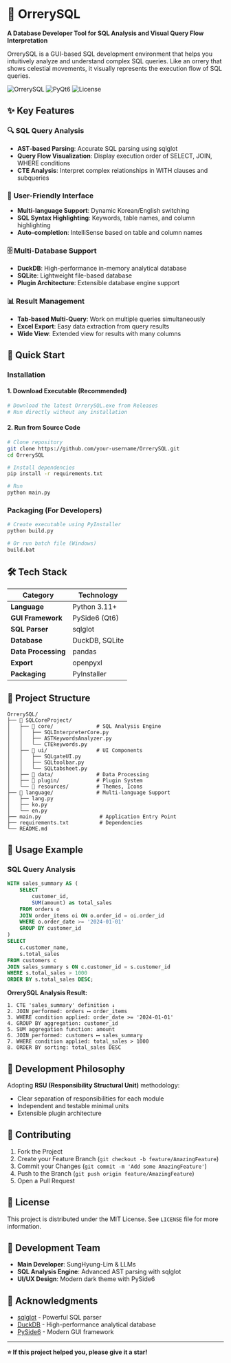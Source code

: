 # 🌌 OrrerySQL

**A Database Developer Tool for SQL Analysis and Visual Query Flow Interpretation**

OrrerySQL is a GUI-based SQL development environment that helps you intuitively analyze and understand complex SQL queries. Like an orrery that shows celestial movements, it visually represents the execution flow of SQL queries.

![OrrerySQL](https://img.shields.io/badge/Language-Python-blue)
![PyQt6](https://img.shields.io/badge/GUI-PySide6-green)
![License](https://img.shields.io/badge/License-MIT-yellow)

## ✨ Key Features

### 🔍 **SQL Query Analysis**
- **AST-based Parsing**: Accurate SQL parsing using sqlglot
- **Query Flow Visualization**: Display execution order of SELECT, JOIN, WHERE conditions
- **CTE Analysis**: Interpret complex relationships in WITH clauses and subqueries

### 🎨 **User-Friendly Interface**
- **Multi-language Support**: Dynamic Korean/English switching
- **SQL Syntax Highlighting**: Keywords, table names, and column highlighting
- **Auto-completion**: IntelliSense based on table and column names

### 🗄️ **Multi-Database Support**
- **DuckDB**: High-performance in-memory analytical database
- **SQLite**: Lightweight file-based database
- **Plugin Architecture**: Extensible database engine support

### 📊 **Result Management**
- **Tab-based Multi-Query**: Work on multiple queries simultaneously
- **Excel Export**: Easy data extraction from query results
- **Wide View**: Extended view for results with many columns

## 🚀 Quick Start

### Installation

#### 1. Download Executable (Recommended)
```bash
# Download the latest OrrerySQL.exe from Releases
# Run directly without any installation
```

#### 2. Run from Source Code
```bash
# Clone repository
git clone https://github.com/your-username/OrrerySQL.git
cd OrrerySQL

# Install dependencies
pip install -r requirements.txt

# Run
python main.py
```

### Packaging (For Developers)
```bash
# Create executable using PyInstaller
python build.py

# Or run batch file (Windows)
build.bat
```

## 🛠️ Tech Stack

| Category | Technology |
|----------|------------|
| **Language** | Python 3.11+ |
| **GUI Framework** | PySide6 (Qt6) |
| **SQL Parser** | sqlglot |
| **Database** | DuckDB, SQLite |
| **Data Processing** | pandas |
| **Export** | openpyxl |
| **Packaging** | PyInstaller |

## 📁 Project Structure

```
OrrerySQL/
├── 📁 SQLCoreProject/
│   ├── 📁 core/              # SQL Analysis Engine
│   │   ├── SQLInterpreterCore.py
│   │   ├── ASTKeywordsAnalyzer.py
│   │   └── CTEkeywords.py
│   ├── 📁 ui/                # UI Components
│   │   ├── SQLgateUI.py
│   │   ├── SQLtoolbar.py
│   │   └── SQLtabsheet.py
│   ├── 📁 data/              # Data Processing
│   ├── 📁 plugin/            # Plugin System
│   └── 📁 resources/         # Themes, Icons
├── 📁 language/              # Multi-language Support
│   ├── lang.py
│   ├── ko.py
│   └── en.py
├── main.py                   # Application Entry Point
├── requirements.txt          # Dependencies
└── README.md
```

## 🎯 Usage Example

### SQL Query Analysis
```sql
WITH sales_summary AS (
    SELECT 
        customer_id,
        SUM(amount) as total_sales
    FROM orders o
    JOIN order_items oi ON o.order_id = oi.order_id
    WHERE o.order_date >= '2024-01-01'
    GROUP BY customer_id
)
SELECT 
    c.customer_name,
    s.total_sales
FROM customers c
JOIN sales_summary s ON c.customer_id = s.customer_id
WHERE s.total_sales > 1000
ORDER BY s.total_sales DESC;
```

**OrrerySQL Analysis Result:**
```
1. CTE 'sales_summary' definition ↓
2. JOIN performed: orders ⟷ order_items  
3. WHERE condition applied: order_date >= '2024-01-01'
4. GROUP BY aggregation: customer_id
5. SUM aggregation function: amount
6. JOIN performed: customers ⟷ sales_summary
7. WHERE condition applied: total_sales > 1000
8. ORDER BY sorting: total_sales DESC
```

## 🔧 Development Philosophy

Adopting **RSU (Responsibility Structural Unit)** methodology:
- Clear separation of responsibilities for each module
- Independent and testable minimal units
- Extensible plugin architecture

## 🤝 Contributing

1. Fork the Project
2. Create your Feature Branch (`git checkout -b feature/AmazingFeature`)
3. Commit your Changes (`git commit -m 'Add some AmazingFeature'`)
4. Push to the Branch (`git push origin feature/AmazingFeature`)
5. Open a Pull Request

## 📄 License

This project is distributed under the MIT License. See `LICENSE` file for more information.

## 👥 Development Team

- **Main Developer**: SungHyung-Lim & LLMs
- **SQL Analysis Engine**: Advanced AST parsing with sqlglot
- **UI/UX Design**: Modern dark theme with PySide6

## 🙏 Acknowledgments

- [sqlglot](https://github.com/tobymao/sqlglot) - Powerful SQL parser
- [DuckDB](https://duckdb.org/) - High-performance analytical database
- [PySide6](https://www.qt.io/qt-for-python) - Modern GUI framework

---

**⭐ If this project helped you, please give it a star!** 
